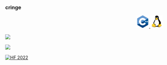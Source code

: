 ### cringe<p align="right"> <a href="https://isocpp.org/" target="_blank" rel="noreferrer"> <img src="https://raw.githubusercontent.com/devicons/devicon/master/icons/cplusplus/cplusplus-original.svg" alt="C++" width="40" height="40"/> </a><a href="https://www.linux.org/" target="_blank" rel="noreferrer"> <img src="https://raw.githubusercontent.com/devicons/devicon/master/icons/linux/linux-original.svg" alt="linux" width="40" height="40"/> </a>

![](https://github-readme-stats.vercel.app/api/top-langs/?username=wthrajat&layout=compact&theme=algolia)

![](https://github-readme-stats.vercel.app/api?username=wthrajat&show_icons=true&count_private=true&icon_color=39FF14&border_radius=1&theme=algolia)

[![HF 2022](https://holopin.me/wthrajat)](https://holopin.io/@wthrajat)


